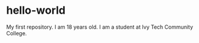 # hello-world
My first repository.
I am 18 years old. I am a student at Ivy Tech Community College.
